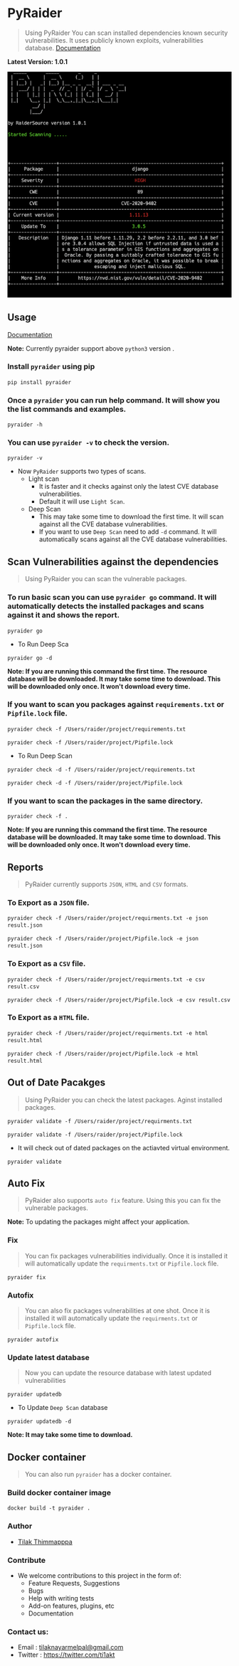 # PyRaider

> Using PyRaider You can scan installed dependencies known security vulnerabilities. It uses publicly known exploits, vulnerabilities database. [Documentation](https://pyraider.raidersource.com)

**Latest Version: 1.0.1**

![pyraider](img/pyraider_scan.png)

                                    
## Usage

[Documentation](https://pyraider.raidersource.com/#/)

**Note:** Currently pyraider support above `python3` version .

### Install `pyraider` using pip

```commandline
pip install pyraider
```

### Once a `pyraider` you can run help command. It will show you the list commands and examples.

```commandline
pyraider -h
```

### You can use `pyraider -v` to check the version.

```commandline
pyraider -v
```
* Now `PyRaider` supports two types of scans.
    * Light scan
        * It is faster and it checks against only the latest CVE database vulnerabilities.
        * Default it will use `Light Scan`.
    * Deep Scan
        * This may take some time to download the first time. It will scan against all the CVE database vulnerabilities.
        * If you want to use `Deep Scan` need to add `-d` command. It will automatically scans against all the CVE database vulnerabilities.

##  Scan Vulnerabilities against the dependencies
> Using PyRaider you can scan the vulnerable packages.

### To run basic scan you can use `pyraider go` command. It will automatically detects the installed packages and scans against it and shows the report.

```commandline
pyraider go
```

* To Run Deep Sca

```commandline
pyraider go -d
```

**Note: If you are running this command the first time. The resource database will be downloaded. It may take some time to download. This will be downloaded only once. It won't download every time.**


### If you want to scan you packages against `requirements.txt` or `Pipfile.lock` file.

```commandline
pyraider check -f /Users/raider/project/requirements.txt
```

```commandline
pyraider check -f /Users/raider/project/Pipfile.lock
```

* To Run Deep Scan

```commandline
pyraider check -d -f /Users/raider/project/requirements.txt
```

```commandline
pyraider check -d -f /Users/raider/project/Pipfile.lock
```

### If you want to scan the packages in the same directory.

```commandline
pyraider check -f .
```

**Note: If you are running this command the first time. The resource database will be downloaded. It may take some time to download. This will be downloaded only once. It won't download every time.**

## Reports
> PyRaider currently supports `JSON`, `HTML` and `CSV` formats.

### To Export as a `JSON` file.

```commandline
pyraider check -f /Users/raider/project/requirments.txt -e json result.json
```

```commandline
pyraider check -f /Users/raider/project/Pipfile.lock -e json result.json
```


### To Export as a `CSV` file.

```commandline
pyraider check -f /Users/raider/project/requirments.txt -e csv result.csv
```

```commandline
pyraider check -f /Users/raider/project/Pipfile.lock -e csv result.csv
```

### To Export as a `HTML` file.

```commandline
pyraider check -f /Users/raider/project/requirments.txt -e html result.html
```

```commandline
pyraider check -f /Users/raider/project/Pipfile.lock -e html result.html
```


## Out of Date Pacakges
> Using PyRaider you can check the latest packages. Aginst installed packages.

```commandline
pyraider validate -f /Users/raider/project/requirments.txt
```

```commandline
pyraider validate -f /Users/raider/project/Pipfile.lock
```

* It will check out of dated packages on the actiavted virtual environment.
```commandline
pyraider validate 
```


## Auto Fix
> PyRaider also supports `auto fix` feature. Using this you can fix the vulnerable packages.

**Note:** To updating the packages might affect your application.

### Fix
> You can fix packages vulnerabilities individually. Once it is installed it will automatically update the `requirments.txt` or `Pipfile.lock` file.

```
pyraider fix
```

### Autofix
> You can also fix packages vulnerabilities at one shot. Once it is installed it will automatically update the `requirments.txt` or `Pipfile.lock` file.

```
pyraider autofix
```

### Update latest database
> Now you can update the resource database with latest updated vulnerabilities

```
pyraider updatedb
```
* To Update `Deep Scan` database  

```
pyraider updatedb -d
```

**Note: It may take some time to download.**

## Docker container
> You can also run `pyraider` has a docker container.

### Build docker container image

```
docker build -t pyraider .
```

### Author
    
* [Tilak Thimmapppa](https://tilakt.com/)

### Contribute
* We welcome contributions to this project in the form of:
    * Feature Requests, Suggestions
    * Bugs
    * Help with writing tests
    * Add-on features, plugins, etc
    * Documentation

### Contact us:
* Email : tilaknayarmelpal@gmail.com
* Twitter : https://twitter.com/ti1akt